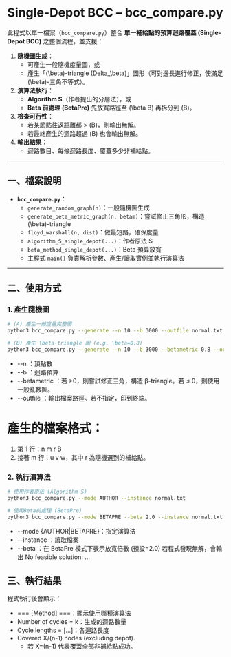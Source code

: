 # Single-Depot BCC – bcc_compare.py

此程式以單一檔案（`bcc_compare.py`）整合 **單一補給點的預算迴路覆蓋 (Single-Depot BCC)** 之整個流程，並支援：

1. **隨機圖生成**：  
   - 可產生一般隨機度量圖，或  
   - 產生「\(\beta\)-triangle (Delta_\beta)」圖形（可對邊長進行修正，使滿足 \(\beta\)-三角不等式）。  
2. **演算法執行**：  
   - **Algorithm S**（作者提出的分層法），或  
   - **Beta 前處理 (BetaPre)** 先放寬路徑至 \(\beta B\) 再拆分到 \(B\)。  
3. **檢查可行性**：  
   - 若某節點往返距離都 > \(B\)，則輸出無解。  
   - 若最終產生的迴路超過 \(B\) 也會輸出無解。  
4. **輸出結果**：  
   - 迴路數目、每條迴路長度、覆蓋多少非補給點。

---

## 一、檔案說明

- **`bcc_compare.py`**：  
  - `generate_random_graph(n)`：一般隨機圖生成  
  - `generate_beta_metric_graph(n, betam)`：嘗試修正三角形，構造 \(\beta\)-triangle  
  - `floyd_warshall(n, dist)`：做最短路，確保度量  
  - `algorithm_S_single_depot(...)`：作者原法 S  
  - `beta_method_single_depot(...)`：Beta 預算放寬  
  - 主程式 `main()` 負責解析參數、產生/讀取實例並執行演算法

---

## 二、使用方式

### 1. 產生隨機圖

```bash
# (A) 產生一般度量完整圖
python3 bcc_compare.py --generate --n 10 --b 3000 --outfile normal.txt

# (B) 產生 \beta-triangle 圖 (e.g. \beta=0.8)
python3 bcc_compare.py --generate --n 10 --b 3000 --betametric 0.8 --outfile beta_tsp.txt
```
- --n <int>：頂點數
- --b <float>：迴路預算
- --betametric <float>：若 >0，則嘗試修正三角，構造 β-triangle。若 ≤ 0，則使用一般亂數圖。
- --outfile <path>：輸出檔案路徑。若不指定，印到終端。


# 產生的檔案格式：
1. 第 1 行：n m r B
2. 接著 m 行：u v w，其中 r 為隨機選到的補給點。

### 2. 執行演算法

```bash
# 使用作者原法 (Algorithm S)
python3 bcc_compare.py --mode AUTHOR --instance normal.txt

# 使用Beta前處理 (BetaPre)
python3 bcc_compare.py --mode BETAPRE --beta 2.0 --instance normal.txt
```
- --mode {AUTHOR|BETAPRE}：指定演算法
- --instance <path>：讀取檔案
- --beta <float>：在 BetaPre 模式下表示放寬倍數 (預設=2.0)
若程式發現無解，會輸出 No feasible solution: ...

## 三、執行結果
程式執行後會顯示：
- === [Method] ===：顯示使用哪種演算法
- Number of cycles = k：生成的迴路數量
- Cycle lengths = [...]：各迴路長度
- Covered X/(n-1) nodes (excluding depot).
   - 若 X=(n-1) 代表覆蓋全部非補給點成功。
